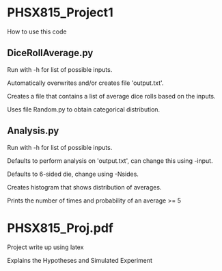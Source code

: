 # PHSX815_Project1

How to use this code

## DiceRollAverage.py

Run with -h for list of possible inputs.

Automatically overwrites and/or creates file 'output.txt'.

Creates a file that contains a list of average dice rolls based on the inputs.

Uses file Random.py to obtain categorical distribution.

## Analysis.py

Run with -h for list of possible inputs.

Defaults to perform analysis on 'output.txt', can change this using -input.

Defaults to 6-sided die, change using -Nsides.

Creates histogram that shows distribution of averages.

Prints the number of times and probability of an average >= 5

# PHSX815_Proj.pdf

Project write up using latex

Explains the Hypotheses and Simulated Experiment

